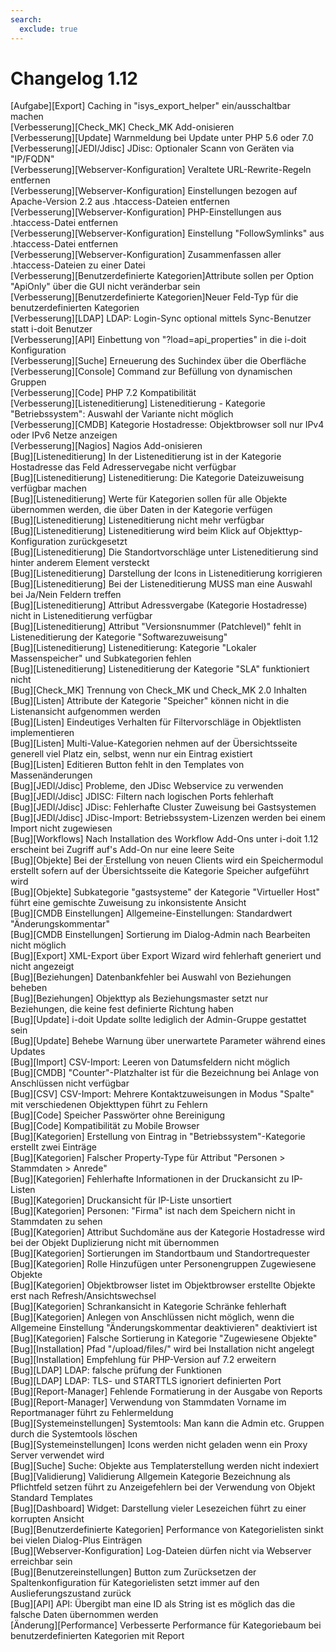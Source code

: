 ```yaml
---
search:
  exclude: true
---
```

# Changelog 1.12
<!-- cSpell:disable -->
<!-- markdownlint-disable MD052 -->
[Aufgabe][Export]                            Caching in "isys_export_helper" ein/ausschaltbar machen<br>
[Verbesserung][Check_MK]                     Check_MK Add-onisieren<br>
[Verbesserung][Update]                       Warnmeldung bei Update unter PHP 5.6 oder 7.0<br>
[Verbesserung][JEDI/Jdisc]                   JDisc: Optionaler Scann von Geräten via "IP/FQDN"<br>
[Verbesserung][Webserver-Konfiguration]      Veraltete URL-Rewrite-Regeln entfernen<br>
[Verbesserung][Webserver-Konfiguration]      Einstellungen bezogen auf Apache-Version 2.2 aus .htaccess-Dateien entfernen<br>
[Verbesserung][Webserver-Konfiguration]      PHP-Einstellungen aus .htaccess-Datei entfernen<br>
[Verbesserung][Webserver-Konfiguration]      Einstellung "FollowSymlinks" aus .htaccess-Datei entfernen<br>
[Verbesserung][Webserver-Konfiguration]      Zusammenfassen aller .htaccess-Dateien zu einer Datei<br>
[Verbesserung][Benutzerdefinierte Kategorien]Attribute sollen per Option "ApiOnly" über die GUI nicht veränderbar sein<br>
[Verbesserung][Benutzerdefinierte Kategorien]Neuer Feld-Typ für die benutzerdefinierten Kategorien<br>
[Verbesserung][LDAP]                         LDAP: Login-Sync optional mittels Sync-Benutzer statt i-doit Benutzer<br>
[Verbesserung][API]                          Einbettung von "?load=api_properties" in die i-doit Konfiguration<br>
[Verbesserung][Suche]                        Erneuerung des Suchindex über die Oberfläche<br>
[Verbesserung][Console]                      Command zur Befüllung von dynamischen Gruppen<br>
[Verbesserung][Code]                         PHP 7.2 Kompatibilität<br>
[Verbesserung][Listeneditierung]             Listeneditierung - Kategorie "Betriebssystem": Auswahl der Variante nicht möglich<br>
[Verbesserung][CMDB]                         Kategorie Hostadresse: Objektbrowser soll nur IPv4 oder IPv6 Netze anzeigen<br>
[Verbesserung][Nagios]                       Nagios Add-onisieren<br>
[Bug][Listeneditierung]                      In der Listeneditierung ist in der Kategorie Hostadresse das Feld Adresservegabe nicht verfügbar<br>
[Bug][Listeneditierung]                      Listeneditierung: Die Kategorie Dateizuweisung verfügbar machen<br>
[Bug][Listeneditierung]                      Werte für Kategorien sollen für alle Objekte übernommen werden, die über Daten in der Kategorie verfügen<br>
[Bug][Listeneditierung]                      Listeneditierung nicht mehr verfügbar<br>
[Bug][Listeneditierung]                      Listeneditierung wird beim Klick auf Objekttyp-Konfiguration zurückgesetzt<br>
[Bug][Listeneditierung]                      Die Standortvorschläge unter Listeneditierung sind hinter anderem Element versteckt<br>
[Bug][Listeneditierung]                      Darstellung der Icons in Listeneditierung korrigieren<br>
[Bug][Listeneditierung]                      Bei der Listeneditierung MUSS man eine Auswahl bei Ja/Nein Feldern treffen<br>
[Bug][Listeneditierung]                      Attribut Adressvergabe (Kategorie Hostadresse) nicht in Listeneditierung verfügbar<br>
[Bug][Listeneditierung]                      Attribut "Versionsnummer (Patchlevel)" fehlt in Listeneditierung der Kategorie "Softwarezuweisung"<br>
[Bug][Listeneditierung]                      Listeneditierung: Kategorie "Lokaler Massenspeicher" und Subkategorien fehlen<br>
[Bug][Listeneditierung]                      Listeneditierung der Kategorie "SLA" funktioniert nicht<br>
[Bug][Check_MK]                              Trennung von Check_MK und Check_MK 2.0 Inhalten<br>
[Bug][Listen]                                Attribute der Kategorie "Speicher" können nicht in die Listenansicht aufgenommen werden<br>
[Bug][Listen]                                Eindeutiges Verhalten für Filtervorschläge in Objektlisten implementieren<br>
[Bug][Listen]                                Multi-Value-Kategorien nehmen auf der Übersichtsseite generell viel Platz ein, selbst, wenn nur ein Eintrag existiert<br>
[Bug][Listen]                                Editieren Button fehlt in den Templates von Massenänderungen<br>
[Bug][JEDI/Jdisc]                            Probleme, den JDisc Webservice zu verwenden<br>
[Bug][JEDI/Jdisc]                            JDISC: Filtern nach logischen Ports fehlerhaft<br>
[Bug][JEDI/Jdisc]                            JDisc: Fehlerhafte Cluster Zuweisung bei Gastsystemen<br>
[Bug][JEDI/Jdisc]                            JDisc-Import: Betriebssystem-Lizenzen werden bei einem Import nicht zugewiesen<br>
[Bug][Workflows]                             Nach Installation des Workflow Add-Ons unter i-doit 1.12 erscheint bei Zugriff auf's Add-On nur eine leere Seite<br>
[Bug][Objekte]                               Bei der Erstellung von neuen Clients wird ein Speichermodul erstellt sofern auf der Übersichtsseite die Kategorie Speicher aufgeführt wird<br>
[Bug][Objekte]                               Subkategorie "gastsysteme" der Kategorie "Virtueller Host" führt eine gemischte Zuweisung zu inkonsistente Ansicht<br>
[Bug][CMDB Einstellungen]                    Allgemeine-Einstellungen: Standardwert "Änderungskommentar"<br>
[Bug][CMDB Einstellungen]                    Sortierung im Dialog-Admin nach Bearbeiten nicht möglich<br>
[Bug][Export]                                XML-Export über Export Wizard wird fehlerhaft generiert und nicht angezeigt<br>
[Bug][Beziehungen]                           Datenbankfehler bei Auswahl von Beziehungen beheben<br>
[Bug][Beziehungen]                           Objekttyp als Beziehungsmaster setzt nur Beziehungen, die keine fest definierte Richtung haben<br>
[Bug][Update]                                i-doit Update sollte lediglich der Admin-Gruppe gestattet sein<br>
[Bug][Update]                                Behebe Warnung über unerwartete Parameter während eines Updates<br>
[Bug][Import]                                CSV-Import: Leeren von Datumsfeldern nicht möglich<br>
[Bug][CMDB]                                  "Counter"-Platzhalter ist für die Bezeichnung bei Anlage von Anschlüssen nicht verfügbar<br>
[Bug][CSV]                                   CSV-Import: Mehrere Kontaktzuweisungen  in Modus "Spalte" mit verschiedenen Objekttypen führt zu Fehlern<br>
[Bug][Code]                                  Speicher Passwörter ohne Bereinigung<br>
[Bug][Code]                                  Kompatibilität zu Mobile Browser<br>
[Bug][Kategorien]                            Erstellung von Eintrag in "Betriebssystem"-Kategorie erstellt zwei Einträge<br>
[Bug][Kategorien]                            Falscher Property-Type für Attribut "Personen > Stammdaten > Anrede"<br>
[Bug][Kategorien]                            Fehlerhafte Informationen in der Druckansicht zu IP-Listen<br>
[Bug][Kategorien]                            Druckansicht für IP-Liste unsortiert<br>
[Bug][Kategorien]                            Personen: "Firma" ist nach dem Speichern nicht in Stammdaten zu sehen<br>
[Bug][Kategorien]                            Attribut Suchdomäne aus der Kategorie Hostadresse wird bei der Objekt Duplizierung nicht mit übernommen<br>
[Bug][Kategorien]                            Sortierungen im Standortbaum und Standortrequester<br>
[Bug][Kategorien]                            Rolle Hinzufügen unter Personengruppen Zugewiesene Objekte<br>
[Bug][Kategorien]                            Objektbrowser listet im Objektbrowser erstellte Objekte erst nach Refresh/Ansichtswechsel<br>
[Bug][Kategorien]                            Schrankansicht in Kategorie Schränke fehlerhaft<br>
[Bug][Kategorien]                            Anlegen von Anschlüssen nicht möglich, wenn die Allgemeine Einstellung "Änderungskommentar deaktivieren" deaktiviert ist<br>
[Bug][Kategorien]                            Falsche Sortierung in Kategorie "Zugewiesene Objekte"<br>
[Bug][Installation]                          Pfad "/upload/files/" wird bei Installation nicht angelegt<br>
[Bug][Installation]                          Empfehlung für PHP-Version auf 7.2 erweitern<br>
[Bug][LDAP]                                  LDAP: falsche prüfung der Funktionen<br>
[Bug][LDAP]                                  LDAP: TLS- und STARTTLS ignoriert definierten Port<br>
[Bug][Report-Manager]                        Fehlende Formatierung in der Ausgabe von Reports<br>
[Bug][Report-Manager]                        Verwendung von Stammdaten Vorname im Reportmanager führt zu Fehlermeldung<br>
[Bug][Systemeinstellungen]                   Systemtools: Man kann die Admin etc. Gruppen durch die Systemtools löschen<br>
[Bug][Systemeinstellungen]                   Icons werden nicht geladen wenn ein Proxy Server verwendet wird<br>
[Bug][Suche]                                 Suche: Objekte aus Templaterstellung werden nicht indexiert<br>
[Bug][Validierung]                           Validierung Allgemein Kategorie Bezeichnung als Pflichtfeld setzen führt zu Anzeigefehlern bei der Verwendung von Objekt Standard Templates<br>
[Bug][Dashboard]                             Widget: Darstellung vieler Lesezeichen führt zu einer korrupten Ansicht<br>
[Bug][Benutzerdefinierte Kategorien]         Performance von Kategorielisten sinkt bei vielen Dialog-Plus Einträgen<br>
[Bug][Webserver-Konfiguration]               Log-Dateien dürfen nicht via Webserver erreichbar sein<br>
[Bug][Benutzereinstellungen]                 Button zum Zurücksetzen der Spaltenkonfiguration für Kategorielisten setzt immer auf den Auslieferungszustand zurück<br>
[Bug][API]                                   API: Übergibt man eine ID als String ist es möglich das die falsche Daten übernommen werden<br>
[Änderung][Performance]                      Verbesserte Performance für Kategoriebaum bei benutzerdefinierten Kategorien mit Report<br>
